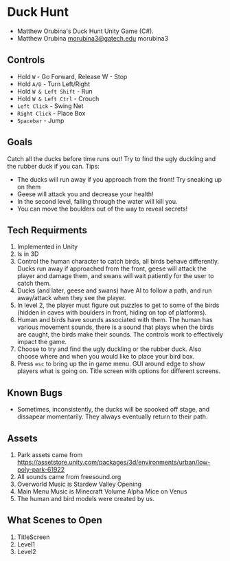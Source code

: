 # Duck Hunt
* Matthew Orubina's Duck Hunt Unity Game (C#).
* Matthew Orubina morubina3@gatech.edu morubina3

## Controls
* Hold ```W``` - Go Forward, Release W - Stop
* Hold ```A/D``` - Turn Left/Right
* Hold ```W & Left Shift``` - Run
* Hold ```W & Left Ctrl``` - Crouch
* ```Left Click``` - Swing Net
* ```Right Click``` - Place Box
* ```Spacebar``` - Jump

## Goals
Catch all the ducks before time runs out! Try to find the ugly duckling and the rubber duck if you can.
Tips:
* The ducks will run away if you approach from the front! Try sneaking up on them
* Geese will attack you and decrease your health!
* In the second level, falling through the water will kill you.
* You can move the boulders out of the way to reveal secrets!

## Tech Requirments
1. Implemented in Unity
2. Is in 3D
3. Control the human character to catch birds, all birds behave differently. Ducks run away if approached from the front, geese will attack the player and damage them, and swans will wait patiently for the user to catch them.
4. Ducks (and later, geese and swans) have AI to follow a path, and run away/attack when they see the player.
5. In level 2, the player must figure out puzzles to get to some of the birds (hidden in caves with boulders in front, hiding on top of platforms).
6. Human and birds have sounds associated with them. The human has various movement sounds, there is a sound that plays when the birds are caught, the birds make their sounds. The controls work to effectively impact the game.
7. Choose to try and find the ugly duckling or the rubber duck. Also choose where and when you would like to place your bird box.
8. Press ```esc``` to bring up the in game menu. GUI around edge to show players what is going on. Title screen with options for different screens.

## Known Bugs
* Sometimes, inconsistently, the ducks will be spooked off stage, and dissapear momentarily. They always eventually return to their path.

## Assets
1. Park assets came from https://assetstore.unity.com/packages/3d/environments/urban/low-poly-park-61922
2. All sounds came from freesound.org
3. Overworld Music is Stardew Valley Opening
4. Main Menu Music is Minecraft Volume Alpha Mice on Venus
5. The human and bird models were created by us.

## What Scenes to Open
1. TitleScreen
2. Level1
3. Level2

